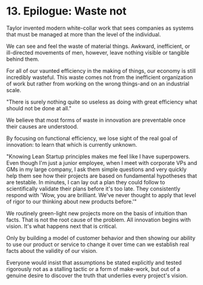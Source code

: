 # 13. Epilogue: Waste not
Taylor invented modern white-collar work that sees companies as systems that must be managed at more than the level of the individual.

We can see and feel the waste of material things. Awkward, inefficient, or ill-directed movements of men, however, leave nothing visible or tangible behind them.

For all of our vaunted efficiency in the making of things, our economy is still incredibly wasteful. This waste comes not from the inefficient organization of work but rather from working on the wrong things-and on an industrial scale.

"There is surely nothing quite so useless as doing with great efficiency what should not be done at all."

We believe that most forms of waste in innovation are preventable once their causes are understood.

By focusing on functional efficiency, we lose sight of the real goal of innovation: to learn that which is currently unknown.

"Knowing Lean Startup principles makes me feel like I have superpowers. Even though I'm just a junior employee, when I meet with corporate VPs and GMs in my large company, I ask them simple questions and very quickly help them see how their projects are based on fundamental hypotheses that are testable. In minutes, I can lay out a plan they could follow to scientifically validate their plans before it's too late. They consistently respond with 'Wow, you are brilliant. We've never thought to apply that level of rigor to our thinking about new products before.'"

We routinely green-light new projects more on the basis of intuition than facts. That is not the root cause of the problem. All innovation begins with vision. It's what happens next that is critical.

Only by building a model of customer behavior and then showing our ability to use our product or service to change it over time can we establish real facts about the validity of our vision.

Everyone would insist that assumptions be stated explicitly and tested rigorously not as a stalling tactic or a form of make-work, but out of a genuine desire to discover the truth that underlies every project's vision.
